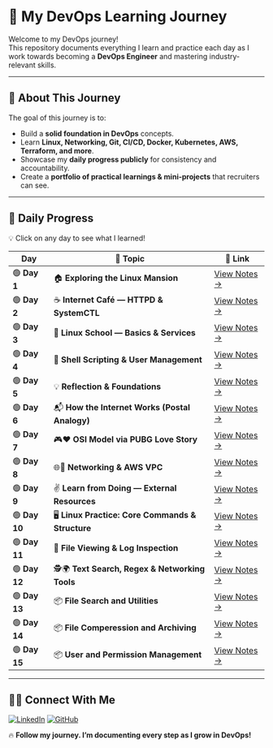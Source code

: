 # 🚀 My DevOps Learning Journey

Welcome to my DevOps journey!  
This repository documents everything I learn and practice each day as I work towards becoming a **DevOps Engineer** and mastering industry-relevant skills.

---

## 📌 About This Journey
The goal of this journey is to:
- Build a **solid foundation in DevOps** concepts.
- Learn **Linux, Networking, Git, CI/CD, Docker, Kubernetes, AWS, Terraform, and more**.
- Showcase my **daily progress publicly** for consistency and accountability.
- Create a **portfolio of practical learnings & mini-projects** that recruiters can see.

---

## 📅 Daily Progress

💡 Click on any day to see what I learned!

| Day | 📖 Topic | 🔗 Link |
|-----|---------|---------|
| 🟢 **Day 1** | 🏠 **Exploring the Linux Mansion** | [View Notes →](Day1_Devops_Journey/README.md) |
| 🟢 **Day 2** | ☕ **Internet Café — HTTPD & SystemCTL** | [View Notes →](Day2_Devops_Journey/README.md) |
| 🟢 **Day 3** | 🏫 **Linux School — Basics & Services** | [View Notes →](Day3_Devops_Journey/README.md) |
| 🟢 **Day 4** | 🚀 **Shell Scripting & User Management** | [View Notes →](Day4_Devops_Journey/README.md) |
| 🟢 **Day 5** | 💡 **Reflection & Foundations** | [View Notes →](Day5_Devops_Journey/README.md) |
| 🟢 **Day 6** | 📬 **How the Internet Works (Postal Analogy)** | [View Notes →](Day6_Devops_Journey/README.md) |
| 🟢 **Day 7** | 🎮❤️ **OSI Model via PUBG Love Story** | [View Notes →](Day7_Devops_Journey/README.md) |
| 🟢 **Day 8** | 🌐🏡 **Networking & AWS VPC** | [View Notes →](Day8_Devops_Journey/README.md) |
| 🟢 **Day 9** | ✌️ **Learn from Doing — External Resources** | [View Notes →](Day9_Devops_Journey/README.md) |
| 🟢 **Day 10** | 🖥️ **Linux Practice: Core Commands & Structure** | [View Notes →](Day10_Devops_Journey/README.md) |
| 🟢 **Day 11** | 📝 **File Viewing & Log Inspection** | [View Notes →](Day11_Devops_Journey/README.md) |
| 🟢 **Day 12** | 🕵️🌍 **Text Search, Regex & Networking Tools** | [View Notes →](Day12_Devops_Journey/README.md) |
| 🟢 **Day 13** | 📦 **File Search and Utilities** |[View Notes →](Day13_Devops_Journey/README.md) |
| 🟢 **Day 14** | 📦 **File Comperession and Archiving** |[View Notes →](Day14_Devops_Journey/README.md) |
| 🟢 **Day 15** | 📦 **User and Permission Management** |[View Notes →](Day15_Devops_Joureny) |

---

## 🧑‍💻 Connect With Me  

[![LinkedIn](https://img.shields.io/badge/LinkedIn-0A66C2?style=for-the-badge&logo=linkedin&logoColor=white)](https://www.linkedin.com/in/deepmhabdi/)
[![GitHub](https://img.shields.io/badge/GitHub-181717?style=for-the-badge&logo=github&logoColor=white)](https://github.com/deepMhabdi)

🔥 **Follow my journey. I’m documenting every step as I grow in DevOps!**
